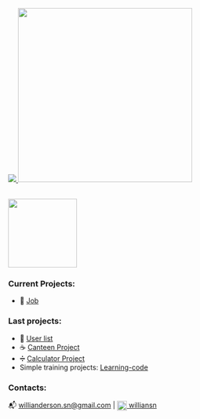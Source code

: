   
 <div align="rigth">
  <a href="https://github.com/Willian1661">
     <img src="https://github-readme-stats.vercel.app/api?username=Willian1661&count_private=true&show_icons=true&theme=dracula&hide_border=true" />    
     <img src="https://github-readme-stats.vercel.app/api/top-langs/?username=Willian1661&layout=compact&theme=dracula&hide_border=true" width="355" />
  </a>
  <p align="rigth"><br>
    <img src="https://skillicons.dev/icons?i=git,react,nodejs,javascript"  width="140"/>
  </p>

 </div>
    
### Current Projects:
- :necktie: <a href="https://github.com/shield-wall/job">Job</a>

### Last projects:
- :bust_in_silhouette: <a href="https://github.com/Willian1661/User_list/tree/master/client">User list</a> 
- :coffee: <a href="https://github.com/Willian1661/Canteen-Project">Canteen Project</a>
- :heavy_division_sign: <a href="https://github.com/Willian1661/calculate_project">Calculator Project</a>
- Simple training projects: <a href="https://github.com/Willian1661/learning-code/tree/master">Learning-code</a>

### Contacts:
:mailbox_with_mail: willianderson.sn@gmail.com | <a href="https://www.linkedin.com/in/williansn/" target="blank"><img align="center" src="https://skillicons.dev/icons?i=linkedin" title="send a message :)" alt="Linkedin" width="20"/>  williansn</a>
